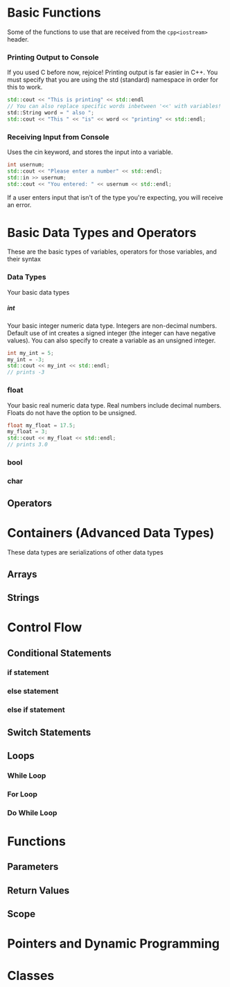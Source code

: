 # Basic Functions
Some of the functions to use that are received from the ```cpp<iostream>``` header.
### Printing Output to Console
If you used C before now, rejoice! Printing output is far easier in C++. You must specify that you are using the std (standard) namespace in order for this to work.
```cpp
std::cout << "This is printing" << std::endl
// You can also replace specific words inbetween '<<' with variables!
std::String word = " also ";
std::cout << "This " << "is" << word << "printing" << std::endl;
```
### Receiving Input from Console
Uses the cin keyword, and stores the input into a variable.
```cpp
int usernum;
std::cout << "Please enter a number" << std::endl;
std::in >> usernum;
std::cout << "You entered: " << usernum << std::endl;
```
If a user enters input that isn't of the type you're expecting, you will receive an error.
# Basic Data Types and Operators
These are the basic types of variables, operators for those variables, and their syntax
### Data Types
Your basic data types
##### int
Your basic integer numeric data type. Integers are non-decimal numbers. Default use of int creates a signed integer (the integer can have negative values). You can also specify to create a variable as an unsigned integer.
```cpp
int my_int = 5;
my_int = -3;
std::cout << my_int << std::endl;
// prints -3
```
### float
Your basic real numeric data type. Real numbers include decimal numbers. Floats do not have the option to be unsigned.
```cpp
float my_float = 17.5;
my_float = 3;
std::cout << my_float << std::endl;
// prints 3.0
```
### bool

### char

## Operators

# Containers (Advanced Data Types)
These data types are serializations of other data types
## Arrays

## Strings



# Control Flow

## Conditional Statements

### if statement

### else statement

### else if statement

## Switch Statements

## Loops

### While Loop

### For Loop

### Do While Loop



# Functions

## Parameters

## Return Values

## Scope



# Pointers and Dynamic Programming



# Classes